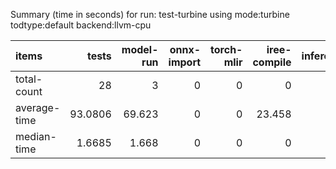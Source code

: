 Summary (time in seconds) for run: test-turbine using mode:turbine todtype:default backend:llvm-cpu

| items        |   tests |   model-run |   onnx-import |   torch-mlir |   iree-compile |   inference |
|:-------------|--------:|------------:|--------------:|-------------:|---------------:|------------:|
| total-count  | 28      |       3     |             0 |            0 |          0     |           0 |
| average-time | 93.0806 |      69.623 |             0 |            0 |         23.458 |           0 |
| median-time  |  1.6685 |       1.668 |             0 |            0 |          0     |           0 |
